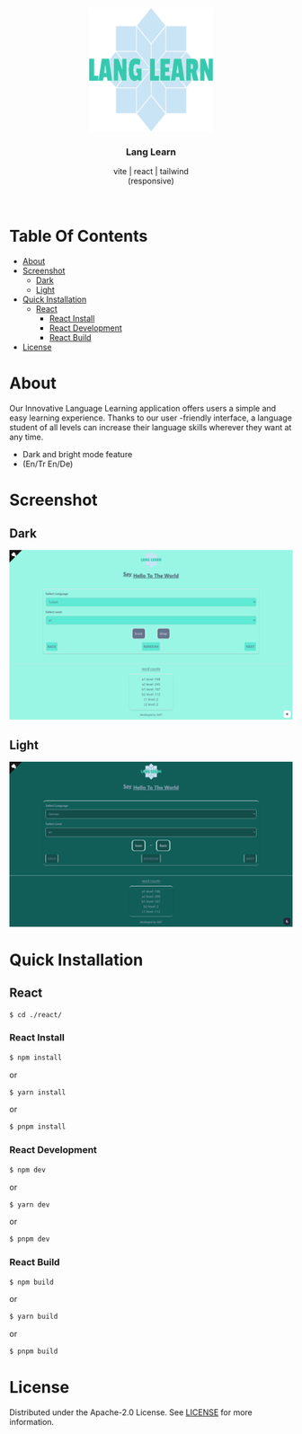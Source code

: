 <p align="center">
  <a href="#">
    <img src="https://raw.githubusercontent.com/EW-EndWall/lang-learn/main/react/public/img/android-chrome-512x512.png" alt="Logo" width="220" height="auto">
  </a>

  <h3 align="center">
    Lang Learn
  </h3>

  <p align="center">
    vite | react | tailwind
    <br />
    (responsive)
    <br /><br /><br />
  </p>
</p>

# Table Of Contents

- [About](#about)
- [Screenshot](#screenshot)
  - [Dark](#dark)
  - [Light](#light)
- [Quick Installation](#quick-installation)
  - [React](#react)
    - [React Install](#react-install)
    - [React Development](#react-development)
    - [React Build](#react-build)
- [License](#license)

# About

Our Innovative Language Learning application offers users a simple and easy learning experience. Thanks to our user -friendly interface, a language student of all levels can increase their language skills wherever they want at any time.

- Dark and bright mode feature
- (En/Tr En/De)

# Screenshot

## Dark

<div align="center">
  <img src="https://raw.githubusercontent.com/EW-EndWall/lang-learn/main/screenshot/1.png" width="" />
</div>

## Light

<div align="center">
  <img src="https://raw.githubusercontent.com/EW-EndWall/lang-learn/main/screenshot/2.png" width="" />
</div>

# Quick Installation

## React

```bash
$ cd ./react/
```

### React Install

```bash
$ npm install
```

or

```bash
$ yarn install
```

or

```bash
$ pnpm install
```

### React Development

```bash
$ npm dev
```

or

```bash
$ yarn dev
```

or

```bash
$ pnpm dev
```

### React Build

```bash
$ npm build
```

or

```bash
$ yarn build
```

or

```bash
$ pnpm build
```

# License

Distributed under the Apache-2.0 License. See [LICENSE](https://github.com/EW-EndWall/lang-learn/blob/main/LICENSE) for more information.
